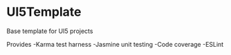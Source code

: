 # UI5Template
Base template for UI5 projects

Provides
-Karma test harness
-Jasmine unit testing
-Code coverage
-ESLint
